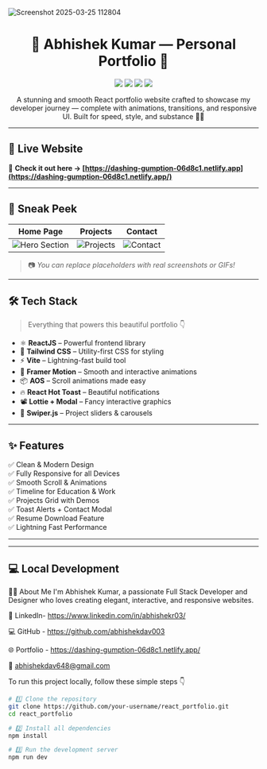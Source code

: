 ![Screenshot 2025-03-25 112804](https://github.com/user-attachments/assets/735dd707-2569-481d-9cea-76e977f6d86b)<h1 align="center">🌟 Abhishek Kumar — Personal Portfolio 🌟</h1>


<p align="center">
  <img src="https://img.shields.io/badge/React-18.2-blue?logo=react&logoColor=white" />
  <img src="https://img.shields.io/badge/TailwindCSS-3.2-green?logo=tailwindcss&logoColor=white" />
  <img src="https://img.shields.io/badge/Vite-3.2-purple?logo=vite&logoColor=white" />
  <img src="https://img.shields.io/badge/Netlify-Live-green?logo=netlify&logoColor=white" />
</p>

<p align="center">
  A stunning and smooth React portfolio website crafted to showcase my developer journey — complete with animations, transitions, and responsive UI. Built for speed, style, and substance 💼✨
</p>

---

## 🚀 Live Website

🎯 **Check it out here → [https://dashing-gumption-06d8c1.netlify.app](https://dashing-gumption-06d8c1.netlify.app/)**

---

## 📸 Sneak Peek

| Home Page | Projects | Contact |
|----------|----------|---------|
| ![Hero Section](https://via.placeholder.com/300x180?text=Hero+Section) | ![Projects](https://via.placeholder.com/300x180?text=Projects+Showcase) | ![Contact](https://via.placeholder.com/300x180?text=Contact+Form) |

> 📷 _You can replace placeholders with real screenshots or GIFs!_

---

## 🛠 Tech Stack

> Everything that powers this beautiful portfolio 👇

- ⚛️ **ReactJS** – Powerful frontend library
- 🎨 **Tailwind CSS** – Utility-first CSS for styling
- ⚡ **Vite** – Lightning-fast build tool
- 🎥 **Framer Motion** – Smooth and interactive animations
- 📦 **AOS** – Scroll animations made easy
- 🔥 **React Hot Toast** – Beautiful notifications
- 📽 **Lottie + Modal** – Fancy interactive graphics
- 🔁 **Swiper.js** – Project sliders & carousels

---

## ✨ Features

✅ Clean & Modern Design  
✅ Fully Responsive for all Devices  
✅ Smooth Scroll & Animations  
✅ Timeline for Education & Work  
✅ Projects Grid with Demos  
✅ Toast Alerts + Contact Modal  
✅ Resume Download Feature  
✅ Lightning Fast Performance  

---


---

## 💻 Local Development

🧑‍💼 About Me
I'm Abhishek Kumar, a passionate Full Stack Developer and Designer who loves creating elegant, interactive, and responsive websites.

🔗 LinkedIn- https://www.linkedin.com/in/abhishekr03/

💻 GitHub - https://github.com/abhishekdav003

🌐 Portfolio - https://dashing-gumption-06d8c1.netlify.app/

📧 abhishekdav648@gmail.com


To run this project locally, follow these simple steps 👇

```bash
# 1️⃣ Clone the repository
git clone https://github.com/your-username/react_portfolio.git
cd react_portfolio

# 2️⃣ Install all dependencies
npm install

# 3️⃣ Run the development server
npm run dev


